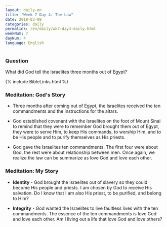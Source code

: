 ```yaml
---
layout: daily-en
title: "Week 7 Day 4: The Law"
date: 2018-03-08
categories: daily
permalink: /en/daily/wk7-day4-daily.html
weekNum: 7
dayNum: 4
language: English
---
```


### Question     
What did God tell the Israelites three months out of Egypt?

{% include BibleLinks.html %} 

### Meditation: God's Story   
+ Three months after coming out of Egypt, the Israelites received the ten commandments and the instructions for the altars. 

+ God established covenant with the Israelites on the foot of Mount Sinai to remind that they were to remember God brought them out of Egypt, they were to serve Him, to keep His commands, to worship Him, and to be His people and to purify themselves as His priests. 

+ God gave the Israelites ten commandments. The first four were about God, the rest were about relationship between men. Once again, we realize the law can be summarize as love God and love each other. 

### Meditation: My Story   
+ **Identity** - God brought the Israelites out of slavery so they could become His people and priests. I am chosen by God to receive His salvation. Do I know that I am also His priest, to be purified, and belong to Him? 

+ **Integrity** - God wanted the Israelites to live faultless lives with the ten commandments. The essence of the ten commandments is love God and love each other. Am I living out a life that love God and love others? 
